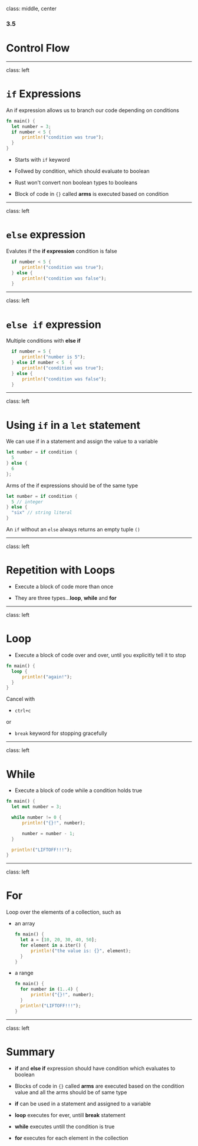 class: middle, center

### 3.5

# Control Flow

---

class: left

# `if` Expressions

An if expression allows us to branch our code depending on conditions

```rust
fn main() {
  let number = 3;
  if number < 5 {
      println!("condition was true");
  }
}
```

* Starts with `if` keyword

* Follwed by condition, which should evaluate to boolean

* Rust won't convert non boolean types to booleans

* Block of code in `{}` called **arms** is executed based on condition

---

class: left

# `else` expression

Evalutes if the **if expression** condition is false

```rust
  if number < 5 {
      println!("condition was true");
  } else {
      println!("condition was false");
  }
```

---

class: left

# `else if` expression

Multiple conditions with **else if**

```rust
  if number = 5 {
      println!("number is 5");
  } else if number < 5  {
      println!("condition was true");
  } else {
      println!("condition was false");
  }
```

---

class: left

# Using `if` in a `let` statement

We can use if in a statement and assign the value to a variable

```rust
let number = if condition {
  5
} else {
  6
};
```

Arms of the if expressions should be of the same type

```rust
let number = if condition {
  5 // integer
} else {
  "six" // string literal
}
```

An `if` without an `else` always returns an empty tuple `()`

---

class: left

# Repetition with Loops

* Execute a block of code more than once

* They are three types...**loop**, **while** and **for**

---

class: left

# Loop

* Execute a block of code over and over, until you explicitly tell it to stop

```rust
fn main() {
  loop {
      println!("again!");
  }
}
```

Cancel with

* `ctrl+c`

or

* `break` keyword for stopping gracefully

---

class: left

# While

* Execute a block of code while a condition holds true

```rust
fn main() {
  let mut number = 3;

  while number != 0 {
      println!("{}!", number);

      number = number - 1;
  }

  println!("LIFTOFF!!!");
}
```

---

class: left

# For

Loop over the elements of a collection, such as

* an array

  ```rust
  fn main() {
    let a = [10, 20, 30, 40, 50];
    for element in a.iter() {
        println!("the value is: {}", element);
    }
  }
  ```

* a range

  ```rust
  fn main() {
    for number in (1..4) {
        println!("{}!", number);
    }
    println!("LIFTOFF!!!");
  }
  ```

---

class: left

# Summary

* **if** and **else if** expression should have condition which evaluates to
  boolean

* Blocks of code in `{}` called **arms** are executed based on the condition
  value and all the arms should be of same type

* **if** can be used in a statement and assigned to a variable

* **loop** executes for ever, untill **break** statement

* **while** executes untill the condition is true

* **for** executes for each element in the collection
